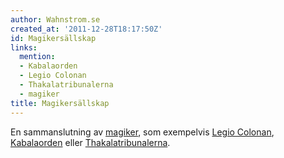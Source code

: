 ```yaml
---
author: Wahnstrom.se
created_at: '2011-12-28T18:17:50Z'
id: Magikersällskap
links:
  mention:
  - Kabalaorden
  - Legio Colonan
  - Thakalatribunalerna
  - magiker
title: Magikersällskap
---
```


En sammanslutning av [magiker], som exempelvis [Legio Colonan], [Kabalaorden] eller
[Thakalatribunalerna].

  [magiker]: magiker
  [Legio Colonan]: Legio_Colonan
  [Kabalaorden]: Kabalaorden
  [Thakalatribunalerna]: Thakalatribunalerna